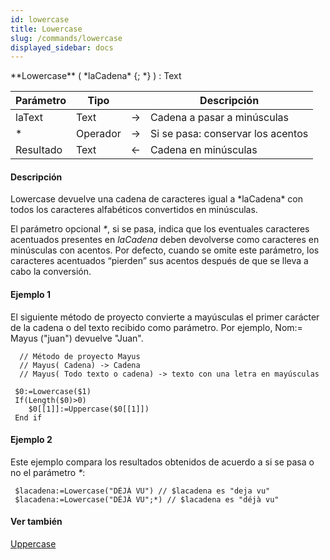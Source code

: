 ```yaml
---
id: lowercase
title: Lowercase
slug: /commands/lowercase
displayed_sidebar: docs
---
```


<!--REF #_command_.Lowercase.Syntax-->**Lowercase** ( *laCadena* {; *} ) : Text<!-- END REF-->
<!--REF #_command_.Lowercase.Params-->
| Parámetro | Tipo |  | Descripción |
| --- | --- | --- | --- |
| laText | Text | &#8594;  | Cadena a pasar a minúsculas |
| * | Operador | &#8594;  | Si se pasa: conservar los acentos |
| Resultado | Text | &#8592; | Cadena en minúsculas |

<!-- END REF-->

#### Descripción 

<!--REF #_command_.Lowercase.Summary-->Lowercase devuelve una cadena de caracteres igual a *laCadena* con todos los caracteres alfabéticos convertidos en minúsculas.<!-- END REF-->

El parámetro opcional *\**, si se pasa, indica que los eventuales caracteres acentuados presentes en *laCadena* deben devolverse como caracteres en minúsculas con acentos. Por defecto, cuando se omite este parámetro, los caracteres acentuados “pierden” sus acentos después de que se lleva a cabo la conversión.

#### Ejemplo 1 

El siguiente método de proyecto convierte a mayúsculas el primer carácter de la cadena o del texto recibido como parámetro. Por ejemplo, Nom:= Mayus ("juan") devuelve "Juan".

```4d
  // Método de proyecto Mayus
  // Mayus( Cadena) -> Cadena
  // Mayus( Todo texto o cadena) -> texto con una letra en mayúsculas
 
 $0:=Lowercase($1)
 If(Length($0)>0)
    $0[[1]]:=Uppercase($0[[1]])
 End if
```

#### Ejemplo 2 

Este ejemplo compara los resultados obtenidos de acuerdo a si se pasa o no el parámetro *\**:

```4d
 $lacadena:=Lowercase("DÉJÀ VU") // $lacadena es "deja vu"
 $lacadena:=Lowercase("DÉJÀ VU";*) // $lacadena es "déjà vu"
```

#### Ver también 

[Uppercase](uppercase.md)  